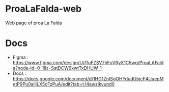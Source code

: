 # ProaLaFalda-web
Web page of proa La Falda

# Docs
  -  Figma : https://www.figma.com/design/Ui7fuFZSV7hFuVRyX1C5wq/ProaLAFalda?node-id=0-1&t=SstDCW6xwtTxDHUW-1
  -  Docs : https://docs.google.com/document/d/1HG1ZnISgOHYdudUbjcF4UuepMetP9Pu0aHLX5cFzPuA/edit?tab=t.l4awzlkyund0
    
